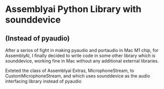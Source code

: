 # Assemblyai Python Library with sounddevice
## (Instead of pyaudio)

After a serios of fight in making pyaudio and portaudio in Mac M1 chip, for AssemblyAI, I finally decided to write code in some other library which is sounddevice, working fine in Mac without any additional external libraries.

Exteted the class of Assemblyai Extras, MicrophoneStream, to CustomMicrophoneStream, and which uses sounddevice as the audio interfacing library instead of pyaudio
